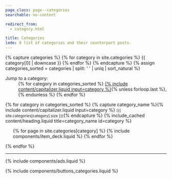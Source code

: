 ```yaml
---
page_class: page--categories
searchable: no-content

redirect_from:
  - category.html

title: Categories
lede: A list of categories and their counterpart posts.
---
```


{% capture categories %}
    {% for category in site.categories %}
        {{ category[0] | downcase }}
    {% endfor %}
{% endcapture %}
{% assign categories_sorted = categories | split: ' ' | uniq | sort_natural %}
<dl role="navigation">
    <dt>Jump to a category:</dt>
    <dd>
        {% for category in categories_sorted %}
            <a href="#{{ category }}" title="Jump to all posts categorised under {% include content/capitalizer.liquid input=category %}">{% include content/capitalizer.liquid input=category %}</a>{% unless forloop.last %}, {% endunless %}
        {% endfor %}
    </dd>
</dl>
{% for category in categories_sorted %}
    {% capture category_name %}{% include content/capitalizer.liquid input=category %} <small>({{ site.categories[category].size }})</small>{% endcapture %}
    {% include_cached content/heading.liquid title=category_name id=category %}
    <div class="h-feed" id="categories">
        <link rel="stylesheet" href="/css/deck.min.css">
        <ol class="deck" role="list">
            {% for page in site.categories[category] %}
                {% include components/item_deck.liquid %}
            {% endfor %}
        </ol>
    </div>
{% endfor %}

--------

{% include components/ads.liquid %}

{% include components/buttons_categories.liquid %}
